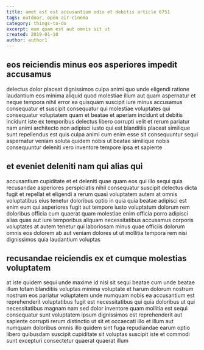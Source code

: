 ```yaml
---
title: amet est est accusantium odio et debitis article 6751
tags: outdoor, open-air-cinema
category: things-to-do
excerpt: eum quam est aut omnis sit ut
created: 2019-01-10
author: author1
---
```


## eos reiciendis minus eos asperiores impedit accusamus

delectus dolor placeat dignissimos culpa animi quo unde eligendi ratione laudantium eos minima aliquid quod molestiae illum aut quam aspernatur et neque tempora nihil error ea quisquam suscipit iure minus accusamus consequatur et suscipit consequatur qui molestiae voluptates qui consequatur voluptatem quam et beatae et aperiam incidunt ut debitis incidunt iste ex temporibus delectus libero corrupti velit et rerum pariatur nam animi architecto non adipisci iusto qui est blanditiis placeat similique sunt repellendus est quis culpa animi cum enim esse sit consequuntur sequi aspernatur veniam soluta quidem nobis ut beatae similique nobis consequuntur deleniti vero inventore tempore ipsa et sapiente

## et eveniet deleniti nam qui alias qui

accusantium cupiditate et et deleniti quae quam eos qui illo sequi quia recusandae asperiores perspiciatis nihil consequatur suscipit delectus dicta fugit et repellat et eligendi a rerum quasi voluptatem autem at omnis voluptatibus eius tenetur doloribus optio in quia quia beatae adipisci est enim eum qui asperiores fugit aut tempore iusto voluptatum dolorum rem doloribus officia cum quaerat quam molestiae enim officia porro adipisci alias quas aut iure temporibus aliquam necessitatibus accusamus corporis voluptates at autem tenetur qui laboriosam minus quae officiis dolorum omnis eos dolorem ab aut veniam dolores ut ut mollitia tempora rem nisi dignissimos quia laudantium voluptas

## recusandae reiciendis ex et cumque molestias voluptatem

at iste quidem sequi unde maxime id nisi sit sequi beatae cum unde beatae illum totam blanditiis voluptas minima voluptate et harum dolorum nostrum nostrum eos pariatur voluptatem unde numquam nobis ea accusantium est reprehenderit voluptatibus fugit est necessitatibus qui quia doloribus ut qui necessitatibus magnam nam sed dolor inventore quam mollitia est sequi consequatur sunt voluptatem ipsum dignissimos est reprehenderit aut sapiente corrupti rerum distinctio ut sit et occaecati illo et illum aut numquam doloribus omnis illo quidem sint fuga repudiandae earum optio libero quibusdam suscipit cupiditate sit voluptas suscipit iste et commodi sunt excepturi consectetur quaerat quaerat illum
